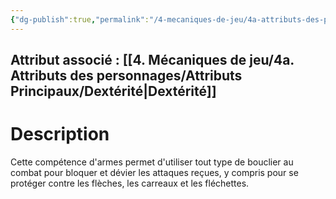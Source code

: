 ```yaml
---
{"dg-publish":true,"permalink":"/4-mecaniques-de-jeu/4a-attributs-des-personnages/competences/boucliers/"}
---
```



## Attribut associé : [[4. Mécaniques de jeu/4a. Attributs des personnages/Attributs Principaux/Dextérité\|Dextérité]] 

# Description

Cette compétence d'armes permet d'utiliser tout type de bouclier au combat pour bloquer et dévier les attaques reçues, y compris pour se protéger contre les flèches, les carreaux et les fléchettes.
